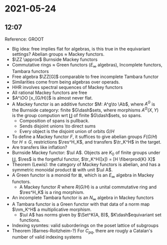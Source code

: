 # 2021-05-24

## 12:07

Reference: GROOT

- Big idea: free implies flat for algebras, is this true in the equivariant settings?
Abelian groups $\approx$ Mackey functors.
- $\ZZ \approx$ Burnside Mackey functors
- Commutative rings $\approx$ Green functors $(E_\infty$ algebras), Incomplete functors, Tambara functors
- Free algebra $\ZZ[G]$ comparable to free incomplete Tambara functor
- Similarities come from being algebras over operads.
- HHR involves spectral sequences of Mackey functors
- All rational Mackey functors are free
- $A^\OO [x_{G/H}]$ is almost never flat.
- A Mackey functor is an additive functor $M: A^g\to \Ab$, where $A^G$ is the Burnside category: finite $G\dash$sets, where morphisms $A^G(X, Y)$ is the group compution wrt $\coprod$ of finite $G\dash$sets, so spans.
  - Composition of spans is pullback.
  - Sends disjoint unions \to direct sums
  - Every object is the disjoint union of orbits $G/H$
- To define a Mackey functor $F$, it suffices to give abelian groups $F(G/H)$ for $H\leq G$, restrictions $\res^H_K$, and transfers $\tr_K^H$ in the target.
- Are transfers like inflation?
- Burnside Mackey functor: $\ul A$. Objects are $K_0$ of finite groups under $\coprod$, $\res$ is the forgetful functor, $\tr_K^H([x]) = [H \fiberprod{K} X]$
- Theorem (Lewis): the category of Mackey functors is abelian, and has a symmetric monoidal product $\boxtimes$ with unit $\ul A$.
- A Green functor is a monoid for $\boxtimes$, which is an $E_\infty$ algebra in Mackey functors.
	- A Mackey functor $R$ where $R(G/H)$ is a unital commutative ring and $\res^H_K$ is a ring morphism.
- An incomplete Tambara functor is an $N_\infty$ algebra in Mackey functors
- A Tambara functor is a Green functor with that data of a norm map $\nm_K^H$ a multiplicative morphism.
	- $\ul A$ has norms given by $\Set^K(A, B)$, $K\dash$equivariant set functions.
- Indexing sysmtes: valid suborderings on the poset lattice of subgroups
- Theorem )Barnes-Roitzheim-?) For $C_{pq}$, there are rougly a Catalan's number of valid indexing systems